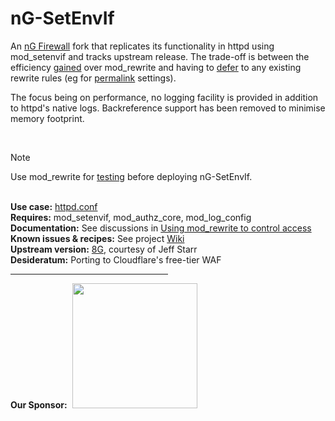 # nG-SetEnvIf
An [nG Firewall](https://perishablepress.com/ng-firewall/) fork that replicates its functionality in httpd using mod_setenvif and tracks upstream release. The trade-off is between the efficiency [gained](https://httpd.apache.org/docs/2.4/rewrite/avoid.html) over mod_rewrite and having to [defer](https://www.webmasterworld.com/apache/4572958.htm) to any existing rewrite rules (eg for [permalink](https://glennmessersmith.com/pages/wphtaccess.html) settings).

The focus being on performance, no logging facility is provided in addition to httpd's native logs. Backreference support has been removed to minimise memory footprint.

&nbsp;  
> [!NOTE]
> Use mod_rewrite for [testing](https://perishablepress.com/ng-firewall-logging/) before deploying nG-SetEnvIf.

&nbsp;  
**Use case:** [httpd.conf](https://httpd.apache.org/docs/2.4/howto/htaccess.html#when)  
**Requires:** mod_setenvif, mod_authz_core, mod_log_config   
**Documentation:** See discussions in [Using mod_rewrite to control access](https://httpd.apache.org/docs/2.4/rewrite/access.html)  
**Known issues & recipes:** See project [Wiki](https://github.com/t18d/nG-SetEnvIf/wiki/Known-Issues)  
**Upstream version:** [8G](https://perishablepress.com/8g-firewall/), courtesy of Jeff Starr  
**Desideratum:** Porting to Cloudflare's free-tier WAF


<hr width="50%">

**Our Sponsor:** &nbsp;<img src="https://github.com/t18d/nG-SetEnvIf/assets/130416721/a2922b2d-a2b0-4b59-a1e2-07c8b8294693" width="200" />
